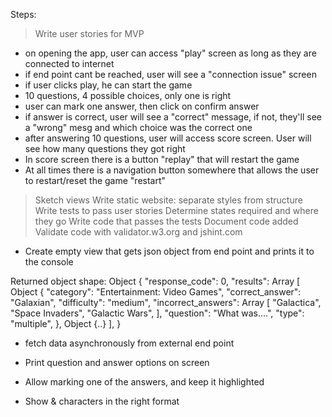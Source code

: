 Steps:
> Write user stories for MVP
- on opening the app, user can access "play" screen as long as they are connected to internet
- if end point cant be reached, user will see a "connection issue" screen
- if user clicks play, he can start the game
- 10 questions, 4 possible choices, only one is right
- user can mark one answer, then click on confirm answer
- if answer is correct, user will see a "correct" message, if not, they'll see a "wrong" mesg and which choice was the correct one
- after answering 10 questions, user will access score screen. User will see how many questions they got right
- In score screen there is a button "replay" that will restart the game
- At all times there is a navigation button somewhere that allows the user to restart/reset the game "restart"

> Sketch views
> Write static website: separate styles from structure
> Write tests to pass user stories
> Determine states required and where they go
> Write code that passes the tests
> Document code added
> Validate code with validator.w3.org and jshint.com

- Create empty view that gets json object from end point and prints it to the console

Returned object shape:
Object {
    "response_code": 0,
    "results": Array [
        Object {
            "category": "Entertainment: Video Games",
            "correct_answer": "Galaxian",
            "difficulty": "medium",
            "incorrect_answers": Array [
                "Galactica",
                "Space Invaders",
                "Galactic Wars",
            ],
            "question": "What was....",
            "type": "multiple",
        },
        Object {..}
    ],
}

- fetch data asynchronously from external end point
- Print question and answer options on screen
- Allow marking one of the answers, and keep it highlighted

- Show & characters in the right format